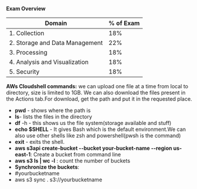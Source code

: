 **Exam Overview**

| Domain                           | % of Exam     |
|----------------------------------|---------------|
| 1. Collection                    |    18%        |
| 2. Storage and Data Management   |    22%        |
| 3. Processing                    |    18%        |
| 4. Analysis and Visualization    |    18%        |
| 5. Security                      |    18%        |


**AWs Cloudshell commands:**
we can upload one file at a time from local to directory, size is limited to 1GB. We can also download the files present in the Actions tab.For download, get the path and put it in the requested place.
- **pwd** - shows where the path is 
- **ls**- lists the files in the directory
- **df** -h - this shows us the file system(storage available and stuff)
- **echo $SHELL** - It gives Bash which is the default environment.We can also use other shells like zsh and powershell(pwsh is the command)
- **exit** - exits the shell.
- **aws s3api create-bucket --bucket your-bucket-name --region us-east-1**: Create a bucket from command line
- **aws s3 ls | wc -l** : count the number of buckets
- **Synchronize the buckets**:
- #yourbucketname
- aws s3 sync . s3://yourbucketname
